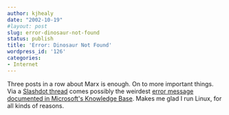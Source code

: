 ```yaml
---
author: kjhealy
date: "2002-10-19"
#layout: post
slug: error-dinosaur-not-found
status: publish
title: 'Error: Dinosaur Not Found'
wordpress_id: '126'
categories:
- Internet
---
```


Three posts in a row about Marx is enough. On to more important things. Via a [Slashdot thread](http://ask.slashdot.org/article.pl?sid=02/10/18/2255203&mode=thread&tid=156) comes possibly the weirdest [error message documented in Microsoft's Knowledge Base](http://support.microsoft.com/default.aspx?scid=kb;en-us;Q172653 "Q172653 - Sometimes Barney Starts Playing Peekaboo on His Own"). Makes me glad I run Linux, for all kinds of reasons.
